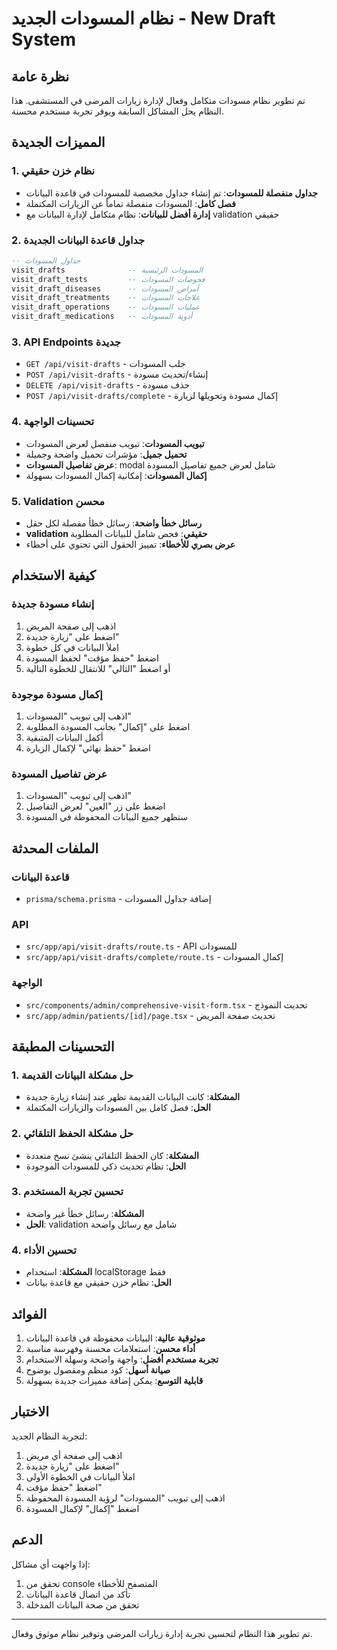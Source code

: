 # نظام المسودات الجديد - New Draft System

## نظرة عامة
تم تطوير نظام مسودات متكامل وفعال لإدارة زيارات المرضى في المستشفى. هذا النظام يحل المشاكل السابقة ويوفر تجربة مستخدم محسنة.

## المميزات الجديدة

### 1. نظام خزن حقيقي
- **جداول منفصلة للمسودات**: تم إنشاء جداول مخصصة للمسودات في قاعدة البيانات
- **فصل كامل**: المسودات منفصلة تماماً عن الزيارات المكتملة
- **إدارة أفضل للبيانات**: نظام متكامل لإدارة البيانات مع validation حقيقي

### 2. جداول قاعدة البيانات الجديدة
```sql
-- جداول المسودات
visit_drafts              -- المسودات الرئيسية
visit_draft_tests         -- فحوصات المسودات
visit_draft_diseases      -- أمراض المسودات
visit_draft_treatments    -- علاجات المسودات
visit_draft_operations    -- عمليات المسودات
visit_draft_medications   -- أدوية المسودات
```

### 3. API Endpoints جديدة
- `GET /api/visit-drafts` - جلب المسودات
- `POST /api/visit-drafts` - إنشاء/تحديث مسودة
- `DELETE /api/visit-drafts` - حذف مسودة
- `POST /api/visit-drafts/complete` - إكمال مسودة وتحويلها لزيارة

### 4. تحسينات الواجهة
- **تبويب المسودات**: تبويب منفصل لعرض المسودات
- **تحميل جميل**: مؤشرات تحميل واضحة وجميلة
- **عرض تفاصيل المسودات**: modal شامل لعرض جميع تفاصيل المسودة
- **إكمال المسودات**: إمكانية إكمال المسودات بسهولة

### 5. Validation محسن
- **رسائل خطأ واضحة**: رسائل خطأ مفصلة لكل حقل
- **validation حقيقي**: فحص شامل للبيانات المطلوبة
- **عرض بصري للأخطاء**: تمييز الحقول التي تحتوي على أخطاء

## كيفية الاستخدام

### إنشاء مسودة جديدة
1. اذهب إلى صفحة المريض
2. اضغط على "زيارة جديدة"
3. املأ البيانات في كل خطوة
4. اضغط "حفظ مؤقت" لحفظ المسودة
5. أو اضغط "التالي" للانتقال للخطوة التالية

### إكمال مسودة موجودة
1. اذهب إلى تبويب "المسودات"
2. اضغط على "إكمال" بجانب المسودة المطلوبة
3. أكمل البيانات المتبقية
4. اضغط "حفظ نهائي" لإكمال الزيارة

### عرض تفاصيل المسودة
1. اذهب إلى تبويب "المسودات"
2. اضغط على زر "العين" لعرض التفاصيل
3. ستظهر جميع البيانات المحفوظة في المسودة

## الملفات المحدثة

### قاعدة البيانات
- `prisma/schema.prisma` - إضافة جداول المسودات

### API
- `src/app/api/visit-drafts/route.ts` - API للمسودات
- `src/app/api/visit-drafts/complete/route.ts` - إكمال المسودات

### الواجهة
- `src/components/admin/comprehensive-visit-form.tsx` - تحديث النموذج
- `src/app/admin/patients/[id]/page.tsx` - تحديث صفحة المريض

## التحسينات المطبقة

### 1. حل مشكلة البيانات القديمة
- **المشكلة**: كانت البيانات القديمة تظهر عند إنشاء زيارة جديدة
- **الحل**: فصل كامل بين المسودات والزيارات المكتملة

### 2. حل مشكلة الحفظ التلقائي
- **المشكلة**: كان الحفظ التلقائي ينشئ نسخ متعددة
- **الحل**: نظام تحديث ذكي للمسودات الموجودة

### 3. تحسين تجربة المستخدم
- **المشكلة**: رسائل خطأ غير واضحة
- **الحل**: validation شامل مع رسائل واضحة

### 4. تحسين الأداء
- **المشكلة**: استخدام localStorage فقط
- **الحل**: نظام خزن حقيقي مع قاعدة بيانات

## الفوائد

1. **موثوقية عالية**: البيانات محفوظة في قاعدة البيانات
2. **أداء محسن**: استعلامات محسنة وفهرسة مناسبة
3. **تجربة مستخدم أفضل**: واجهة واضحة وسهلة الاستخدام
4. **صيانة أسهل**: كود منظم ومفصول بوضوح
5. **قابلية التوسع**: يمكن إضافة مميزات جديدة بسهولة

## الاختبار

لتجربة النظام الجديد:
1. اذهب إلى صفحة أي مريض
2. اضغط على "زيارة جديدة"
3. املأ البيانات في الخطوة الأولى
4. اضغط "حفظ مؤقت"
5. اذهب إلى تبويب "المسودات" لرؤية المسودة المحفوظة
6. اضغط "إكمال" لإكمال المسودة

## الدعم

إذا واجهت أي مشاكل:
1. تحقق من console المتصفح للأخطاء
2. تأكد من اتصال قاعدة البيانات
3. تحقق من صحة البيانات المدخلة

---
تم تطوير هذا النظام لتحسين تجربة إدارة زيارات المرضى وتوفير نظام موثوق وفعال.
